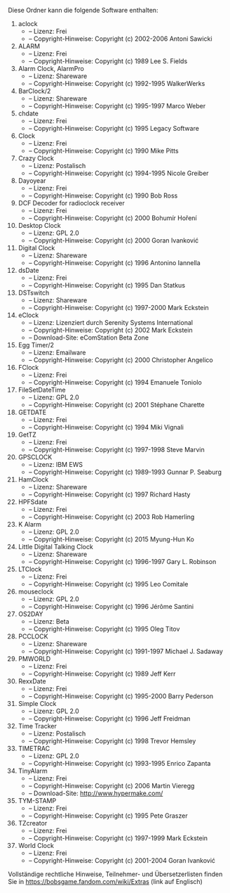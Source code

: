 ﻿Diese Ordner kann die folgende Software enthalten:

1. aclock
   - – Lizenz: Frei
   - – Copyright-Hinweise: Copyright (c) 2002-2006 Antoni Sawicki
2. ALARM
   - – Lizenz: Frei
   - – Copyright-Hinweise: Copyright (c) 1989 Lee S. Fields
3. Alarm Clock, AlarmPro
   - – Lizenz: Shareware
   - – Copyright-Hinweise: Copyright (c) 1992-1995 WalkerWerks
4. BarClock/2
   - – Lizenz: Shareware
   - – Copyright-Hinweise: Copyright (c) 1995-1997 Marco Weber
5. chdate
   - – Lizenz: Frei
   - – Copyright-Hinweise: Copyright (c) 1995 Legacy Software
6. Clock
   - – Lizenz: Frei
   - – Copyright-Hinweise: Copyright (c) 1990 Mike Pitts
7. Crazy Clock
   - – Lizenz: Postalisch
   - – Copyright-Hinweise: Copyright (c) 1994-1995 Nicole Greiber
8. Dayoyear
   - – Lizenz: Frei
   - – Copyright-Hinweise: Copyright (c) 1990 Bob Ross
9. DCF Decoder for radioclock receiver
   - – Lizenz: Frei
   - – Copyright-Hinweise: Copyright (c) 2000 Bohumír Hoření
10. Desktop Clock
    - – Lizenz: GPL 2.0
    - – Copyright-Hinweise: Copyright (c) 2000 Goran Ivanković
11. Digital Clock
    - – Lizenz: Shareware
    - – Copyright-Hinweise: Copyright (c) 1996 Antonino Iannella
12. dsDate
    - – Lizenz: Frei
    - – Copyright-Hinweise: Copyright (c) 1995 Dan Statkus
13. DSTswitch
    - – Lizenz: Shareware
    - – Copyright-Hinweise: Copyright (c) 1997-2000 Mark Eckstein
14. eClock
    - – Lizenz: Lizenziert durch Serenity Systems International
    - – Copyright-Hinweise: Copyright (c) 2002 Mark Eckstein
    - – Download-Site: eComStation Beta Zone
15. Egg Timer/2
    - – Lizenz: Emailware
    - – Copyright-Hinweise: Copyright (c) 2000 Christopher Angelico
16. FClock
    - – Lizenz: Frei
    - – Copyright-Hinweise: Copyright (c) 1994 Emanuele Toniolo
17. FileSetDateTime
    - – Lizenz: GPL 2.0
    - – Copyright-Hinweise: Copyright (c) 2001 Stéphane Charette
18. GETDATE
    - – Lizenz: Frei
    - – Copyright-Hinweise: Copyright (c) 1994 Miki Vignali
19. GetTZ
    - – Lizenz: Frei
    - – Copyright-Hinweise: Copyright (c) 1997-1998 Steve Marvin
20. GPSCLOCK
    - – Lizenz: IBM EWS
    - – Copyright-Hinweise: Copyright (c) 1989-1993 Gunnar P. Seaburg
21. HamClock
    - – Lizenz: Shareware
    - – Copyright-Hinweise: Copyright (c) 1997 Richard Hasty
22. HPFSdate
    - – Lizenz: Frei
    - – Copyright-Hinweise: Copyright (c) 2003 Rob Hamerling
23. K Alarm
    - – Lizenz: GPL 2.0
    - – Copyright-Hinweise: Copyright (c) 2015 Myung-Hun Ko
24. Little Digital Talking Clock
    - – Lizenz: Shareware
    - – Copyright-Hinweise: Copyright (c) 1996-1997 Gary L. Robinson
25. LTClock
    - – Lizenz: Frei
    - – Copyright-Hinweise: Copyright (c) 1995 Leo Comitale
26. mouseclock
    - – Lizenz: GPL 2.0
    - – Copyright-Hinweise: Copyright (c) 1996 Jérôme Santini
27. OS2DAY
    - – Lizenz: Beta
    - – Copyright-Hinweise: Copyright (c) 1995 Oleg Titov
28. PCCLOCK
    - – Lizenz: Shareware
    - – Copyright-Hinweise: Copyright (c) 1991-1997 Michael J. Sadaway
29. PMWORLD
    - – Lizenz: Frei
    - – Copyright-Hinweise: Copyright (c) 1989 Jeff Kerr
30. RexxDate
    - – Lizenz: Frei
    - – Copyright-Hinweise: Copyright (c) 1995-2000 Barry Pederson
31. Simple Clock
    - – Lizenz: GPL 2.0
    - – Copyright-Hinweise: Copyright (c) 1996 Jeff Freidman
32. Time Tracker
    - – Lizenz: Postalisch
    - – Copyright-Hinweise: Copyright (c) 1998 Trevor Hemsley
33. TIMETRAC
    - – Lizenz: GPL 2.0
    - – Copyright-Hinweise: Copyright (c) 1993-1995 Enrico Zapanta
34. TinyAlarm
    - – Lizenz: Frei
    - – Copyright-Hinweise: Copyright (c) 2006 Martin Vieregg
    - – Download-Site: http://www.hypermake.com/
35. TYM-STAMP
    - – Lizenz: Frei
    - – Copyright-Hinweise: Copyright (c) 1995 Pete Graszer
36. TZcreator
    - – Lizenz: Frei
    - – Copyright-Hinweise: Copyright (c) 1997-1999 Mark Eckstein
37. World Clock
    - – Lizenz: Frei
    - – Copyright-Hinweise: Copyright (c) 2001-2004 Goran Ivanković

Vollständige rechtliche Hinweise, Teilnehmer- und Übersetzerlisten finden Sie in https://bobsgame.fandom.com/wiki/Extras (link auf Englisch)
